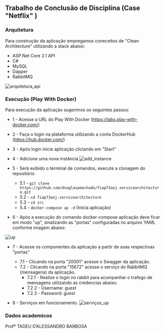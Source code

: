 ## Trabalho de Conclusão de Disciplina (Case "Netflix" )

### Arquitetura

Para construção da aplicação empregamos coneceitos de "Clean Architecture" utilizando a stack abaixo:

* ASP.Net Core 2.1 API
* C#
* MySQL
* Dapper
* RabbitMQ

![arquitetura_api](https://user-images.githubusercontent.com/17520851/94091247-29969680-fdee-11ea-9210-7a439a3a5888.PNG)


### Execução (Play With Docker)

Para execução da aplicação sugerimos os seguintes passos:

* 1 - Acesse a URL do Play With Docker (https://labs.play-with-docker.com/)
* 2 - Faça o login na plataforma utilizando a conta DockerHub (https://hub.docker.com/)
* 3 - Após login inicie aplicação cliclando em "Start"
* 4 - Adicione uma nova instância
![add_instance](https://user-images.githubusercontent.com/17520851/93142777-0d437d00-f6bd-11ea-9a2d-2ea4fe123f45.PNG)

* 5 - Será exibido o terminal de comandos, execute a clonagem do repositório
  * 5.1 - `git clone https://github.com/douglaspmachado/fiap73aoj.servicearchitecture.git`
  * 5.2 - `cd fiap73aoj.servicearchitecture`
  * 5.3 - `cd src`
  * 5.4 - `docker-compose up -d` (Inicia aplicação)
* 6 - Após a execução do comando docker-compose aplicação deve ficar em modo "up", sinalizando as "portas" configuradas no arquivo YAML conforme imagem abaixo:

![up](https://user-images.githubusercontent.com/17520851/93144247-fb170e00-f6bf-11ea-8a7b-1ed3fc5b0f92.PNG)

* 7 - Acesse os componentes da aplicação a partir de suas respectivas "portas"
  * 7.1 - Clicando na porta "20001" acesse o Swagger da aplicação.
  * 7.2 - Clicando na porta "15672" acesse o serviço do RabbitMQ (mensageria) da aplicação.
    * 7.2.1 - Realize o login no rabbit para acompanhar o trafego de mensagens utilizando as credencias abaixo: 
    * 7.2.2 - Username: guest
    * 7.2.3 - Password: guest
    
* 8 - Serviços em funcionamento. 
![serviços_up](https://user-images.githubusercontent.com/17520851/93146587-9959a280-f6c5-11ea-9be2-477df6f9106f.PNG)

    
### Dados academicos

Profº TADEU D’ALESSANDRO BARBOSA
  
  
  
  
      





